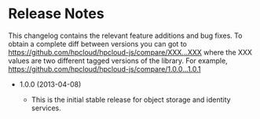 # Release Notes

This changelog contains the relevant feature additions and bug fixes. To obtain a complete diff between versions you can got to https://github.com/hpcloud/hpcloud-js/compare/XXX...XXX where the XXX values are two different tagged versions of the library. For example, https://github.com/hpcloud/hpcloud-js/compare/1.0.0...1.0.1

* 1.0.0 (2013-04-08)

  * This is the initial stable release for object storage and identity services.